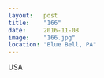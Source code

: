 ```yaml
---
layout:   post
title:    "166"
date:     2016-11-08
image:    "166.jpg"
location: "Blue Bell, PA"
---
```


USA
